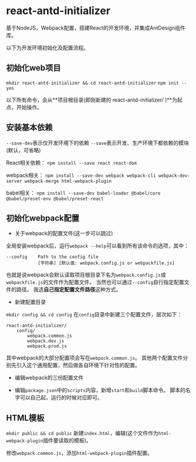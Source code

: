 # react-antd-initializer
基于NodeJS，Webpack配置，搭建React的开发环境，并集成AntDesign组件库。

以下为开发环境初始化及配置流程。

## 初始化web项目

`mkdir react-antd-initializer && cd react-antd-initializer`
`npm init --yes`

以下所有命令，会从**项目根目录(即刚新建的 react-antd-initializer/ )**为起点，开始操作。

## 安装基本依赖

`--save-dev`表示仅开发环境下的依赖
`--save`表示开发、生产环境下都依赖的模块(默认，可省略)

React相关依赖：
`npm install --save react react-dom`

webpack相关：
`npm install --save-dev webpack webpack-cli webpack-dev-server webpack-merge html-webpack-plugin`

babel相关：
`npm install --save-dev babel-loader @babel/core @babel/preset-env @babel/preset-react`


## 初始化webpack配置

- 关于webpack的配置文件(这一步可以跳过)

全局安装webpack后，运行`webpack --help`可以看到所有该命令的选项，其中：
```
--config    Path to the config file
            [字符串] [默认值: webpack.config.js or webpackfile.js]
```
也就是说webpack会默认读取项目根目录下名为`webpack.config.js`或`webpackfile.js`的文件作为配置文件。
当然也可以通过`--config`自行指定配置文件的路径。
我选**自己指定配置文件路径**这种方式。

- 新建配置目录

`mkdir config && cd config`
在`config`目录中新建三个配置文件，层次如下：
```
react-antd-initializer/
    config/
        webpack.common.js
        webpack.dev.js
        webpack.prod.js
```
其中webpack的大部分配置项会写在`webpack.common.js`。
其他两个配置文件分别先引入这个通用配置，然后做各自环境下针对性的配置。

- 编辑webpack的三份配置文件

- 编辑`package.json`中的`scripts`内容，新增`start`和`build`脚本命令。
脚本的名字可以自己起，运行的时候对应即可。

## HTML模板

`mkdir public && cd public`
新建`index.html`，编辑(这个文件作为`html-webpack-plugin`插件要读取的模板)。

修改`webpack.common.js`，添加`html-webpack-plugin`插件配置。